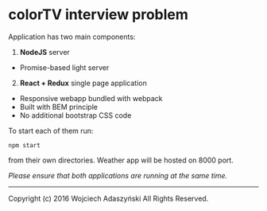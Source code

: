 # colorTV interview problem

Application has two main components:
1. **NodeJS** server

  * Promise-based light server


2. **React + Redux** single page application

  * Responsive webapp bundled with webpack
  * Built with BEM principle
  * No additional bootstrap CSS code

To start each of them run:
```
npm start
```
from their own directories. Weather app will be hosted on 8000 port.

*Please ensure that both applications are running at the same time.*


  ---
Copyright (c) 2016 Wojciech Adaszyński All Rights Reserved.
